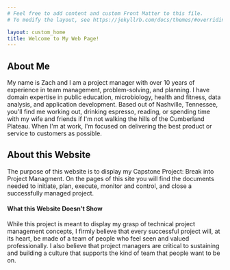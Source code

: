 ```yaml
---
# Feel free to add content and custom Front Matter to this file.
# To modify the layout, see https://jekyllrb.com/docs/themes/#overriding-theme-defaults

layout: custom_home
title: Welcome to My Web Page!
---
```


## About Me

My name is Zach and I am a project manager with over 10 years of experience in team management, problem-solving, and planning. I have domain expertise in public education, microbiology, health and fitness, data analysis, and application development. Based out of Nashville, Tennessee, you'll find me working out, drinking espresso, reading, or spending time with my wife and friends if I'm not walking the hills of the Cumberland Plateau. When I'm at work, I'm focused on delivering the best product or service to customers as possible. 

## About this Website

The purpose of this website is to display my Capstone Project: Break into Project Managment. On the pages of this site you will find the documents needed to initiate, plan, execute, monitor and control, and close a successfully managed project.

#### What this Website Doesn't Show

While this project is meant to display my grasp of technical project management concepts, I firmly believe that every successful project will, at its heart, be made of a team of people who feel seen and valued professionally. I also believe that project managers are critical to sustaining and building a culture that supports the kind of team that people want to be on.
